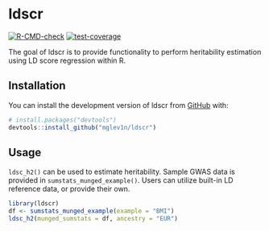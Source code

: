 
<!-- README.md is generated from README.Rmd. Please edit that file -->

# ldscr

<!-- badges: start -->

[![R-CMD-check](https://github.com/mglev1n/ldscr/actions/workflows/R-CMD-check.yaml/badge.svg)](https://github.com/mglev1n/ldscr/actions/workflows/R-CMD-check.yaml)
[![test-coverage](https://github.com/mglev1n/ldscr/actions/workflows/test-coverage.yaml/badge.svg)](https://github.com/mglev1n/ldscr/actions/workflows/test-coverage.yaml)
<!-- badges: end -->

The goal of ldscr is to provide functionality to perform heritability
estimation using LD score regression within R.

## Installation

You can install the development version of ldscr from
[GitHub](https://github.com/) with:

``` r
# install.packages("devtools")
devtools::install_github("mglev1n/ldscr")
```

## Usage

`ldsc_h2()` can be used to estimate heritability. Sample GWAS data is
provided in `sumstats_munged_example()`. Users can utilize built-in LD
reference data, or provide their own.

``` r
library(ldscr)
df <- sumstats_munged_example(example = "BMI")
ldsc_h2(munged_sumstats = df, ancestry = "EUR")
```
